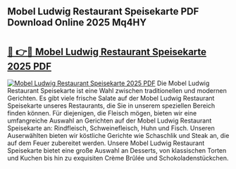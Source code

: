 ## Mobel Ludwig Restaurant Speisekarte PDF Download Online 2025 Mq4HY

# <h2><a href="http://gca16tr.nevu.top/?p=Mobel+Ludwig+Restaurant+Speisekarte">🔗 👉🔴 Mobel Ludwig Restaurant Speisekarte 2025 PDF</a></h2>

[![Mobel Ludwig Restaurant Speisekarte 2025 PDF](https://i.imgur.com/dBaPXMq.png)](http://gca16tr.nevu.top/?p=Mobel+Ludwig+Restaurant+Speisekarte)
Die Mobel Ludwig Restaurant Speisekarte ist eine Wahl zwischen traditionellen und modernen Gerichten. Es gibt viele frische Salate auf der Mobel Ludwig Restaurant Speisekarte unseres Restaurants, die Sie in unserem speziellen Bereich finden können. Für diejenigen, die Fleisch mögen, bieten wir eine umfangreiche Auswahl an Gerichten auf der Mobel Ludwig Restaurant Speisekarte an: Rindfleisch, Schweinefleisch, Huhn und Fisch. Unseren Auserwählten bieten wir köstliche Gerichte wie Schaschlik und Steak an, die auf dem Feuer zubereitet werden. Unsere Mobel Ludwig Restaurant Speisekarte bietet eine große Auswahl an Desserts, von klassischen Torten und Kuchen bis hin zu exquisiten Crème Brûlée und Schokoladenstückchen.
